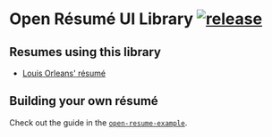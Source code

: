 # Open Résumé UI Library [![release](https://github.com/dudeofawesome/open-resume/actions/workflows/open-resume.yaml/badge.svg)](https://github.com/dudeofawesome/open-resume/actions/workflows/open-resume.yaml)

## Resumes using this library

-   [Louis Orleans' résumé](https://resume.orleans.io)

## Building your own résumé

Check out the guide in the [`open-resume-example`](https://github.com/dudeofawesome/open-resume-example).
